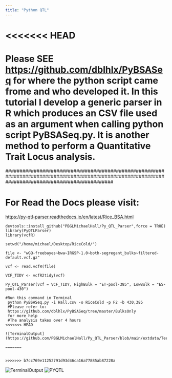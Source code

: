 ```yaml
---
title: "Python QTL"
---
```

<<<<<<< HEAD
=======

# Please SEE https://github.com/dblhlx/PyBSASeq for where the python script came frome and who developed it. In this tutorial I develop a generic parser in R which produces an CSV file used as an argument when calling python script PyBSASeq.py. It is another method to perform a Quantitative Trait Locus analysis. 
######################################################################################################################################################

# For Read the Docs please visit:
https://py-qtl-parser.readthedocs.io/en/latest/Rice_BSA.html


```{r QTL}
devtools::install_github("PBGLMichaelHall/Py_QTL_Parser",force = TRUE)
library(PyQTLParser)
library(vcfR)

setwd("/home/michael/Desktop/RiceCold/")

file <- "wGQ-freebayes~bwa~IRGSP-1.0~both-segregant_bulks~filtered-default.vcf.gz"

vcf <- read.vcfR(file)

VCF_TIDY <- vcfR2tidy(vcf)

Py_QTL_Parser(vcf = VCF_TIDY, HighBulk = "ET-pool-385", LowBulk = "ES-pool-430")

#Run this command in Terminal
 python PyBSASeq.py -i Hall.csv -o RiceCold -p F2 -b 430,385
 #Please refer to:
 https://github.com/dblhlx/PyBSASeq/tree/master/BulksOnly
 for more help
 #The analysis takes over 4 hours
<<<<<<< HEAD
 
![TerminalOutput](https://github.com/PBGLMichaelHall/Py_QTL_Parser/blob/main/extdata/TerminalOutput.png)
 
=======


>>>>>>> b7cc769e11252791d93d46ca16a77885ab87228a
```
![TerminalOutput](https://user-images.githubusercontent.com/93121277/156781414-34d8517f-10cc-4bf7-bc2a-f09bb1f2b678.png)
![PYQTL](https://user-images.githubusercontent.com/93121277/156782187-5c642bbb-a09a-4b62-84f0-cd44857c2c07.png)
